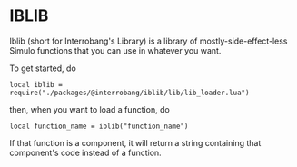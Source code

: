 # IBLIB

Iblib (short for Interrobang's Library) is a library of mostly-side-effect-less Simulo functions that you can use in whatever you want.

To get started, do
```
local iblib = require("./packages/@interrobang/iblib/lib/lib_loader.lua")
```
then, when you want to load a function, do
```
local function_name = iblib("function_name")
```
If that function is a component, it will return a string containing that component's code instead of a function.

